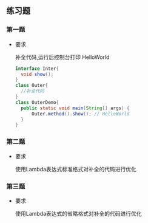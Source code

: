 ## 练习题

### 第一题

+ 要求

  补全代码,运行后控制台打印 HelloWorld

  ```java
  interface Inter{
  	void show();
  }
  class Outer{
  	//补全代码
  }
  class OuterDemo{
  	public static void main(String[] args) {
  		Outer.method().show(); // HelloWorld
  	}
  }
  ```

### 第二题

+ 要求

  使用Lambda表达式标准格式对补全的代码进行优化

### 第三题

+ 要求

  使用Lambda表达式的省略格式对补全的代码进行优化

  ​
